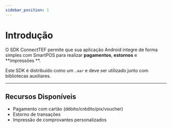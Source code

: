 ```yaml
---
sidebar_position: 1
---
```


# Introdução

O SDK ConnectTEF permite que sua aplicação Android integre de forma simples com SmartPOS para realizar **pagamentos**, **estornos** e **impressões **.

Este SDK é distribuído como um `.aar` e deve ser utilizado junto com bibliotecas auxiliares.

---

## Recursos Disponíveis

- Pagamento com cartão (débito/crédito/pix/voucher)
- Estorno de transações
- Impressão de comprovantes personalizados